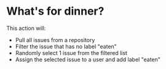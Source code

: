# What's for dinner?

This action will:
- Pull all issues from a repository
- Filter the issue that has no label "eaten"
- Randomly select 1 issue from the filtered list
- Assign the selected issue to a user and add label "eaten"
